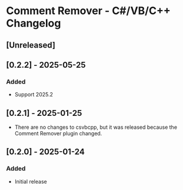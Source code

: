 <!-- Keep a Changelog guide -> https://keepachangelog.com -->

# Comment Remover - C#/VB/C++ Changelog

## [Unreleased]

## [0.2.2] - 2025-05-25
### Added
- Support 2025.2

## [0.2.1] - 2025-01-25
- There are no changes to csvbcpp, but it was released because the Comment Remover plugin changed.

## [0.2.0] - 2025-01-24
### Added
- Initial release
